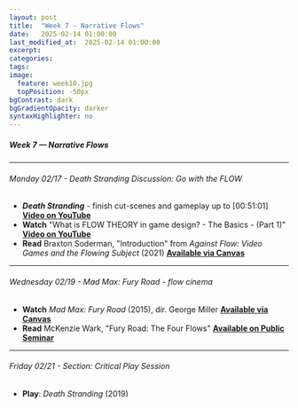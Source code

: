 ```yaml
---
layout: post
title:  "Week 7 - Narrative Flows"
date:   2025-02-14 01:00:00
last_modified_at:  2025-02-14 01:00:00
excerpt: 
categories: 
tags: 
image:
  feature: week10.jpg
  topPosition: -50px
bgContrast: dark
bgGradientOpacity: darker
syntaxHighlighter: no
---
```

##### **Week 7 — Narrative Flows**

---

###### Monday 02/17 - *Death Stranding* Discussion: Go with the FLOW

- ***Death Stranding*** - finish cut-scenes and gameplay up to [00:51:01] [**Video on YouTube**](https://www.youtube.com/watch?v=2_p9wLMNOeM)
- **Watch** "What is FLOW THEORY in game design? - The Basics - (Part 1)" [**Video on YouTube**](https://www.youtube.com/watch?v=3H8pQyyXxHg)
- **Read** Braxton Soderman, "Introduction" from *Against Flow: Video Games and the Flowing Subject* (2021) [**Available via Canvas**](https://uncch.instructure.com/courses/78214/files/folder/Readings?preview=9998542)

---

###### Wednesday 02/19 - *Mad Max: Fury Road* - flow cinema

- **Watch** *Mad Max: Fury Road* (2015), dir. George Miller [**Available via Canvas**](https://uncch.instructure.com/courses/78214/discussion_topics/543036)
- **Read** McKenzie Wark, "Fury Road: The Four Flows" [**Available on Public Seminar**](https://publicseminar.org/2015/05/fury-road/)

---

###### Friday 02/21 - Section: Critical Play Session

- **Play**: *Death Stranding* (2019)


